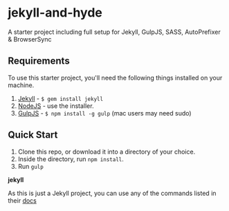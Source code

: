 jekyll-and-hyde
=============================

A starter project including full setup for Jekyll, GulpJS, SASS, AutoPrefixer &amp; BrowserSync


## Requirements

To use this starter project, you'll need the following things installed on your machine.

1. [Jekyll](http://jekyllrb.com/) - `$ gem install jekyll`
2. [NodeJS](http://nodejs.org) - use the installer.
3. [GulpJS](https://github.com/gulpjs/gulp) - `$ npm install -g gulp` (mac users may need sudo)

## Quick Start

1. Clone this repo, or download it into a directory of your choice.
2. Inside the directory, run `npm install`.
3. Run `gulp`

**jekyll**

As this is just a Jekyll project, you can use any of the commands listed in their [docs](http://jekyllrb.com/docs/usage/)
